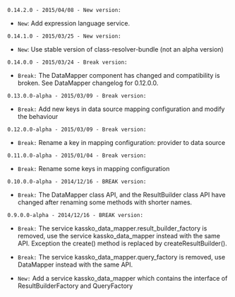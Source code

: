 `0.14.2.0 - 2015/04/08 - New version:`
* `New`: Add expression language service.

`0.14.1.0 - 2015/03/25 - New version:`
* `New`: Use stable version of class-resolver-bundle (not an alpha version)

`0.14.0.0 - 2015/03/24 - Break version:`
* `Break:` The DataMapper component has changed and compatibility is broken. See DataMapper changelog for 0.12.0.0.

`0.13.0.0-alpha - 2015/03/09 - Break version:`
* `Break:` Add new keys in data source mapping configuration and modify the behaviour

`0.12.0.0-alpha - 2015/03/09 - Break version:`
* `Break:` Rename a key in mapping configuration: provider to data source

`0.11.0.0-alpha - 2015/01/04 - Break version:`
* `Break:` Rename some keys in mapping configuration

`0.10.0.0-alpha - 2014/12/16 - BREAK version:`
* `Break:` The DataMapper class API, and the ResultBuilder class API have changed after renaming some methods with shorter names.

`0.9.0.0-alpha - 2014/12/16 - BREAK version:`
* `Break:` The service kassko_data_mapper.result_builder_factory is removed, use the service kassko_data_mapper instead with the same API. Exception the create() method is replaced by createResultBuilder().

* `Break:` The service kassko_data_mapper.query_factory is removed, use DataMapper instead with the same API.

* `New:` Add a service kassko_data_mapper which contains the interface of ResultBuilderFactory and QueryFactory
